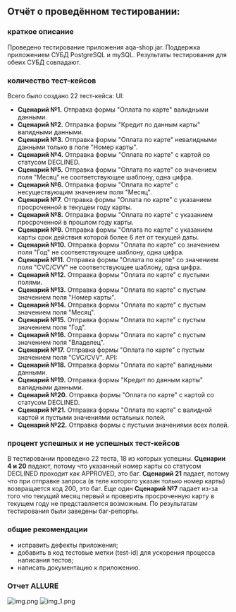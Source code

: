 ## Отчёт о проведённом тестировании:

### краткое описание
Проведено тестирование приложения aqa-shop.jar. Поддержка приложением СУБД PostgreSQL и mySQL.
Результаты тестирования для обеих СУБД совпадают.

### количество тест-кейсов
Всего было создано 22 тест-кейса:
UI:
- **Сценарий №1.** Отправка формы "Оплата по карте" валидными данными. 
- **Сценарий №2.** Отправка формы "Кредит по данным карты" валидными данными.
- **Сценарий №3.** Отправка формы "Оплата по карте" невалидными данными только в поле "Номер карты".
- **Сценарий №4.** Отправка формы "Оплата по карте" с картой со статусом DECLINED.
- **Сценарий №5.** Отправка формы "Оплата по карте" со значением поля "Месяц" не соответствующее шаблону, одна цифра.
- **Сценарий №6.** Отправка формы "Оплата по карте" с несуществующим значением поля "Месяц".
- **Сценарий №7.** Отправка формы "Оплата по карте" с указанием просроченной в текущем году карты.
- **Сценарий №8.** Отправка формы "Оплата по карте" с указанием просроченной в прошлом году карты.
- **Сценарий №9.** Отправка формы "Оплата по карте" с указанием карты срок действия которой более 6 лет от текущей даты.
- **Сценарий №10.** Отправка формы "Оплата по карте" со значением поля "Год" не соответствующее шаблону, одна цифра.
- **Сценарий №11.** Отправка формы "Оплата по карте" со значением поля "CVC/CVV" не соответствующее шаблону, одна цифра.
- **Сценарий №12.** Отправка формы "Оплата по карте" с пустыми полями.
- **Сценарий №13.** Отправка формы "Оплата по карте" с пустым значением поля "Номер карты".
- **Сценарий №14.** Отправка формы "Оплата по карте" с пустым значением поля "Месяц".
- **Сценарий №15.** Отправка формы "Оплата по карте" с пустым значением поля "Год".
- **Сценарий №16.** Отправка формы "Оплата по карте" с пустым значением поля "Владелец".
- **Сценарий №17.** Отправка формы "Оплата по карте" с пустым значением поля "CVC/CVV".
API:
- **Сценарий №18.** Отправка формы "Оплата по карте" валидными данными.
- **Сценарий №19.** Отправка формы "Кредит по данным карты" валидными данными.
- **Сценарий №20.** Отправка формы "Оплата по карте" с картой со статусом DECLINED.
- **Сценарий №21.** Отправка формы "Оплата по карте" с валидной картой и пустыми значениями остальных полей.
- **Сценарий №22.** Отправка формы с пустыми значениями всех полей.

### процент успешных и не успешных тест-кейсов
В тестировании проведено 22 теста, 18 из которых успешны.
**Сценарии 4 и 20** падают, потому что указанный номер карты со статусом DECLINED проходит как APPROVED, это баг.
**Сценарий 21** падает, потому что при отправке запроса (в теле которого указан только номер карты) возвращается код 200, это баг. 
Еще один **Сценарий №7** падает из-за того что текущий месяц первый и проверить просроченную карту в текущем году не представляется возможным. 
По результатам тестирования были заведены баг-репорты.

### общие рекомендации
- исправить дефекты приложения;
- добавить в код тестовые метки (test-id) для ускорения процесса написания тестов;
- написать документацию к приложению.

### Отчет ALLURE
![img.png](gradle%2Fimg.png)
![img_1.png](gradle%2Fimg_1.png)